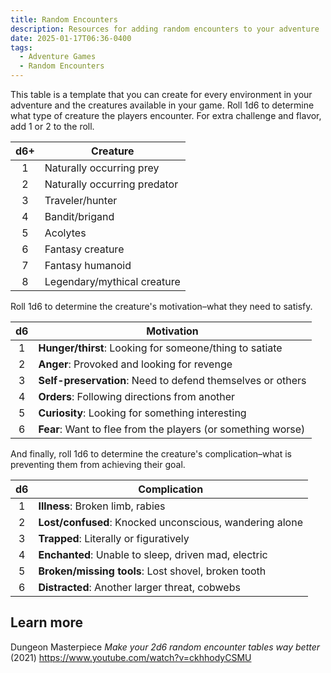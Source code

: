 ```yaml
---
title: Random Encounters
description: Resources for adding random encounters to your adventure
date: 2025-01-17T06:36-0400
tags:
  - Adventure Games
  - Random Encounters
---
```


This table is a template that you can create for every environment in your
adventure and the creatures available in your game. Roll 1d6 to determine what
type of creature the players encounter. For extra challenge and flavor, add 1 or
2 to the roll.

| d6+ | Creature                     |
| :-: | ---------------------------- |
|  1  | Naturally occurring prey     |
|  2  | Naturally occurring predator |
|  3  | Traveler/hunter              |
|  4  | Bandit/brigand               |
|  5  | Acolytes                     |
|  6  | Fantasy creature             |
|  7  | Fantasy humanoid             |
|  8  | Legendary/mythical creature  |

Roll 1d6 to determine the creature's motivation–what they need to satisfy.

| d6  | Motivation                                                   |
| :-: | ------------------------------------------------------------ |
|  1  | **Hunger/thirst**: Looking for someone/thing to satiate      |
|  2  | **Anger**: Provoked and looking for revenge                  |
|  3  | **Self-preservation**: Need to defend themselves or others   |
|  4  | **Orders**: Following directions from another                |
|  5  | **Curiosity**: Looking for something interesting             |
|  6  | **Fear**: Want to flee from the players (or something worse) |

And finally, roll 1d6 to determine the creature's complication–what is
preventing them from achieving their goal.

| d6  | Complication                                            |
| :-: | ------------------------------------------------------- |
|  1  | **Illness**: Broken limb, rabies                        |
|  2  | **Lost/confused**: Knocked unconscious, wandering alone |
|  3  | **Trapped**: Literally or figuratively                  |
|  4  | **Enchanted**: Unable to sleep, driven mad, electric    |
|  5  | **Broken/missing tools**: Lost shovel, broken tooth     |
|  6  | **Distracted**: Another larger threat, cobwebs          |

## Learn more

Dungeon Masterpiece _Make your 2d6 random encounter tables way better_ (2021)
https://www.youtube.com/watch?v=ckhhodyCSMU
